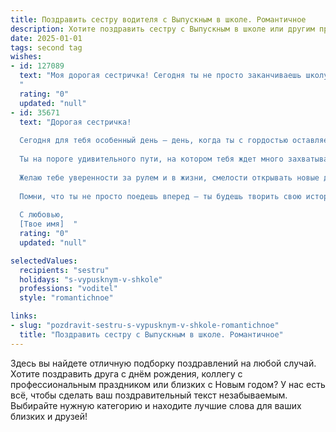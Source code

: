 ```yaml
---
title: Поздравить сестру водителя с Выпускным в школе. Романтичное
description: Хотите поздравить сестру с Выпускным в школе или другим праздником? Наш ИИ создаст незабываемое поздравление, а вы обязательно выделитесь среди других.  
date: 2025-01-01
tags: second tag
wishes:
- id: 127089
  text: "Моя дорогая сестричка! Сегодня ты не просто заканчиваешь школу, ты открываешь новую главу своей жизни, полную приключений и открытых дорог!  Пусть твой путь, как идеально ровная трасса, будет простым и безопасным, а каждое путешествие – незабываемым.  Ты – невероятная девушка, и я знаю, что за рулём своей жизни, как и за рулём автомобиля, ты будешь уверенной, целеустремлённой и  блестяще справишься со всеми поворотами судьбы.  Поздравляю с окончанием школы и желаю тебе счастливого пути!  Пусть звезды освещают твою дорогу, а сердце всегда будет полно надежды и любви!
  "
  rating: "0"
  updated: "null"
- id: 35671
  text: "Дорогая сестричка!
  
  Сегодня для тебя особенный день — день, когда ты с гордостью оставляешь позади школу и открываешь новые горизонты! Поздравляю тебя с выпускным!
  
  Ты на пороге удивительного пути, на котором тебя ждет много захватывающих приключений. Пусть твоя мечта стать водителем сбудется, и ты будешь разгоняться по жизни с улыбкой на лице и ветром в волосах.
  
  Желаю тебе уверенности за рулем и в жизни, смелости открывать новые дороги и мудрости в каждом выборе. Пусть каждый миг будет наполнен счастливыми мгновениями, а каждое новое путешествие приносит радость и вдохновение.
  
  Помни, что ты не просто поедешь вперед — ты будешь творить свою историю, и она обязательно будет великолепной!
  
  С любовью,
  [Твое имя]  "
  rating: "0"
  updated: "null"

selectedValues:
  recipients: "sestru"
  holidays: "s-vypusknym-v-shkole"
  professions: "voditel"
  style: "romantichnoe"

links:
- slug: "pozdravit-sestru-s-vypusknym-v-shkole-romantichnoe"
  title: "Поздравить сестру с Выпускным в школе. Романтичное"
---
```


Здесь вы найдете отличную подборку поздравлений на любой случай.
Хотите поздравить друга с днём рождения, коллегу с профессиональным праздником или близких с Новым годом? У нас есть всё, чтобы сделать ваш поздравительный текст незабываемым. Выбирайте нужную категорию и находите лучшие слова для ваших близких и друзей!

